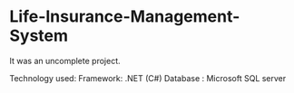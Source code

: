 # Life-Insurance-Management-System
It was an uncomplete project.

Technology used: 
  Framework: .NET (C#)
  Database : Microsoft SQL server

